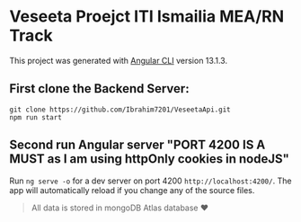 # Veseeta Proejct ITI Ismailia MEA/RN Track

This project was generated with [Angular CLI](https://github.com/angular/angular-cli) version 13.1.3.

## First clone the Backend Server:

```
git clone https://github.com/Ibrahim7201/VeseetaApi.git
npm run start
```

## Second run Angular server "PORT 4200 IS A MUST as I am using httpOnly cookies in nodeJS"

Run `ng serve -o` for a dev server on port 4200 `http://localhost:4200/`. The app will automatically reload if you change any of the source files.

> All data is stored in mongoDB Atlas database ❤

